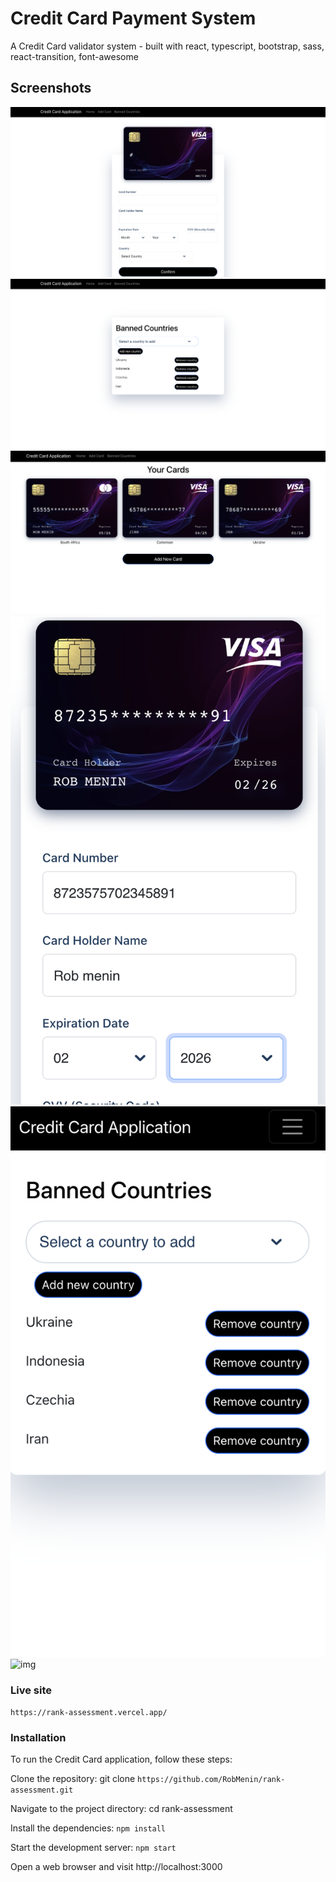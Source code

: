 # Credit Card Payment System

A Credit Card validator system - built with react, typescript, bootstrap, sass, react-transition, font-awesome

## Screenshots

![img](./public/card-assets/addcard.png)
![img](./public/card-assets/bannedcountries.png)
![img](./public/card-assets/homepage.png)
![img](./public/card-assets/mobileadd.png)
![img](./public/card-assets/mobilebanned.png)
![img](.public/card-assets/mobilehome.png)

### Live site

`https://rank-assessment.vercel.app/`

### Installation

To run the Credit Card application, follow these steps:

Clone the repository: git clone `https://github.com/RobMenin/rank-assessment.git`

Navigate to the project directory: cd rank-assessment

Install the dependencies: `npm install`

Start the development server: `npm start`

Open a web browser and visit http://localhost:3000
